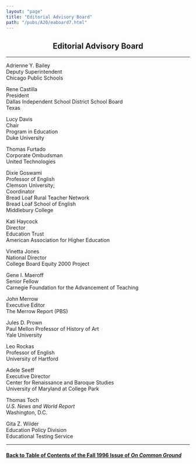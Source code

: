 ```yaml
---
layout: "page"
title: "Editorial Advisory Board"
path: "/pubs/A20/eaboard7.html"
---
```

<main>
<center><h2>Editorial Advisory Board
</h2></center>
<hr/>
Adrienne Y. Bailey<br/>
Deputy Superintendent<br/>
Chicago Public Schools<p>
Rene Castilla<br/>
President<br/> Dallas Independent School District School
Board<br/> Texas
</p><p>
Lucy Davis
<br/> Chair
<br/> Program in Education<br/>
Duke University
</p><p>Thomas Furtado
<br/> Corporate Ombudsman<br/>
United Technologies
</p><p>Dixie Goswami<br/> Professor of English
<br/>Clemson University;<br/>
Coordinator<br/>
Bread Loaf Rural Teacher Network<br/>
Bread Loaf School of English<br/>
Middlebury College
</p><p>
Kati Haycock<br/>
Director<br/>
Education Trust<br/>
American Association for Higher Education
</p><p>
Vinetta Jones <br/>
National Director<br/>
College Board Equity 2000 Project
</p><p>
Gene I. Maeroff
<br/>
Senior Fellow
<br/> Carnegie Foundation for the Advancement of
Teaching
</p><p>John Merrow<br/>
Executive Editor<br/>
The Merrow Report (PBS)
</p><p>Jules D. Prown
<br/>Paul Mellon Professor of History of Art
<br/>Yale University
</p><p>Leo Rockas<br/>
Professor of English<br/>
University of Hartford
</p><p>Adele Seeff
<br/>Executive Director<br/> Center for Renaissance and Baroque
Studies<br/>
University of Maryland at College Park
</p><p>Thomas Toch<br/>
<i>U.S. News and World Report</i>
<br/> Washington, D.C.
</p><p>
Gita Z. Wilder<br/>
Education Policy Division<br/>
Educational Testing Service
</p><hr/>
<h4><a href=".\">Back to
Table of Contents of the Fall 1996 Issue of <i>On Common
Ground</i></a>
</h4>
</main>